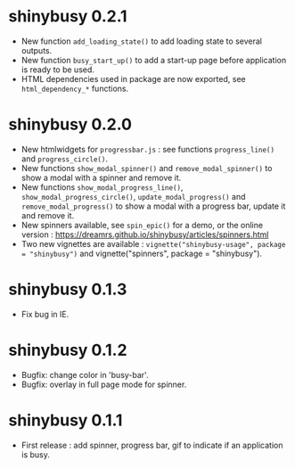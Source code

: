 # shinybusy 0.2.1

* New function `add_loading_state()` to add loading state to several outputs.
* New function `busy_start_up()` to add a start-up page before application is ready to be used.
* HTML dependencies used in package are now exported, see `html_dependency_*` functions.


# shinybusy 0.2.0

* New htmlwidgets for `progressbar.js` : see functions `progress_line()` and `progress_circle()`.
* New functions `show_modal_spinner()` and `remove_modal_spinner()` to show a modal with a spinner and remove it.
* New functions `show_modal_progress_line()`, `show_modal_progress_circle()`, `update_modal_progress()` and `remove_modal_progress()` to show a modal with a progress bar, update it and remove it.
* New spinners available, see `spin_epic()` for a demo, or the online version : https://dreamrs.github.io/shinybusy/articles/spinners.html
* Two new vignettes are available : `vignette("shinybusy-usage", package = "shinybusy")` and vignette("spinners", package = "shinybusy").


# shinybusy 0.1.3

* Fix bug in IE.


# shinybusy 0.1.2

* Bugfix: change color in 'busy-bar'.
* Bugfix: overlay in full page mode for spinner.


# shinybusy 0.1.1

* First release : add spinner, progress bar, gif to indicate if an application is busy.
